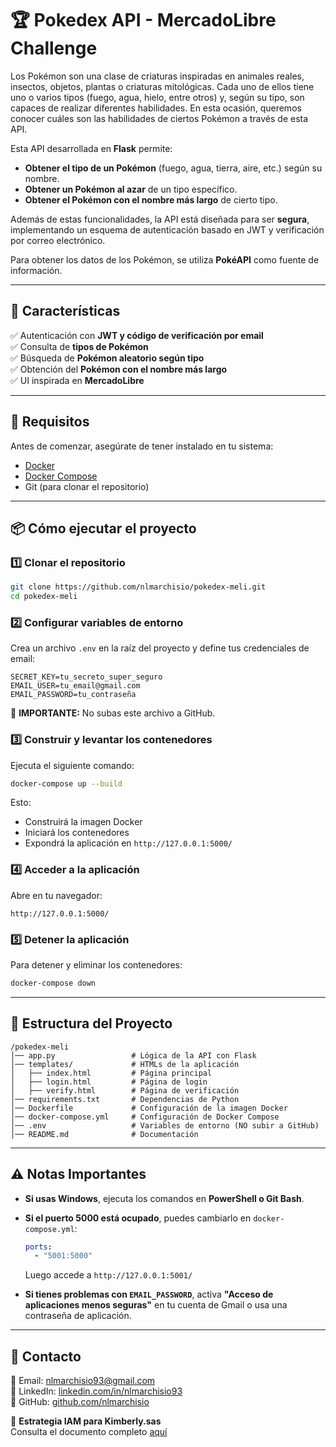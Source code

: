 # 🏆 Pokedex API - MercadoLibre Challenge

Los Pokémon son una clase de criaturas inspiradas en animales reales, insectos, objetos, plantas o criaturas mitológicas. Cada uno de ellos tiene uno o varios tipos (fuego, agua, hielo, entre otros) y, según su tipo, son capaces de realizar diferentes habilidades. En esta ocasión, queremos conocer cuáles son las habilidades de ciertos Pokémon a través de esta API.

Esta API desarrollada en **Flask** permite:
- **Obtener el tipo de un Pokémon** (fuego, agua, tierra, aire, etc.) según su nombre.
- **Obtener un Pokémon al azar** de un tipo específico.
- **Obtener el Pokémon con el nombre más largo** de cierto tipo.

Además de estas funcionalidades, la API está diseñada para ser **segura**, implementando un esquema de autenticación basado en JWT y verificación por correo electrónico.

Para obtener los datos de los Pokémon, se utiliza **PokéAPI** como fuente de información.

---

## 🚀 Características
✅ Autenticación con **JWT y código de verificación por email**  
✅ Consulta de **tipos de Pokémon**  
✅ Búsqueda de **Pokémon aleatorio según tipo**  
✅ Obtención del **Pokémon con el nombre más largo**  
✅ UI inspirada en **MercadoLibre**

---

## 🔧 **Requisitos**
Antes de comenzar, asegúrate de tener instalado en tu sistema:

- [Docker](https://www.docker.com/get-started)  
- [Docker Compose](https://docs.docker.com/compose/install/)  
- Git (para clonar el repositorio)

---

## 📦 **Cómo ejecutar el proyecto**
### 1️⃣ Clonar el repositorio
```bash
git clone https://github.com/nlmarchisio/pokedex-meli.git
cd pokedex-meli
```

### 2️⃣ Configurar variables de entorno
Crea un archivo `.env` en la raíz del proyecto y define tus credenciales de email:
```env
SECRET_KEY=tu_secreto_super_seguro
EMAIL_USER=tu_email@gmail.com
EMAIL_PASSWORD=tu_contraseña
```
🚨 **IMPORTANTE:** No subas este archivo a GitHub.

### 3️⃣ Construir y levantar los contenedores
Ejecuta el siguiente comando:
```bash
docker-compose up --build
```
Esto:
- Construirá la imagen Docker
- Iniciará los contenedores
- Expondrá la aplicación en `http://127.0.0.1:5000/`

### 4️⃣ Acceder a la aplicación
Abre en tu navegador:
```
http://127.0.0.1:5000/
```

### 5️⃣ Detener la aplicación
Para detener y eliminar los contenedores:
```bash
docker-compose down
```

---

## 📝 **Estructura del Proyecto**
```
/pokedex-meli
│── app.py                 # Lógica de la API con Flask
│── templates/             # HTMLs de la aplicación
│   ├── index.html         # Página principal
│   ├── login.html         # Página de login
│   ├── verify.html        # Página de verificación
│── requirements.txt       # Dependencias de Python
│── Dockerfile             # Configuración de la imagen Docker
│── docker-compose.yml     # Configuración de Docker Compose
│── .env                   # Variables de entorno (NO subir a GitHub)
│── README.md              # Documentación
```

---

## ⚠️ **Notas Importantes**
- **Si usas Windows**, ejecuta los comandos en **PowerShell o Git Bash**.  
- **Si el puerto 5000 está ocupado**, puedes cambiarlo en `docker-compose.yml`:  
  ```yaml
  ports:
    - "5001:5000"
  ```
  Luego accede a `http://127.0.0.1:5001/`

- **Si tienes problemas con `EMAIL_PASSWORD`**, activa **"Acceso de aplicaciones menos seguras"** en tu cuenta de Gmail o usa una contraseña de aplicación.

---

## 📩 **Contacto**
📧 Email: nlmarchisio93@gmail.com  
💼 LinkedIn: [linkedin.com/in/nlmarchisio93](https://www.linkedin.com/in/nlmarchisio93/)  
🚀 GitHub: [github.com/nlmarchisio](https://github.com/nlmarchisio)  

📌 **Estrategia IAM para Kimberly.sas**  
Consulta el documento completo [aquí](IAM-Estrategia.md)
